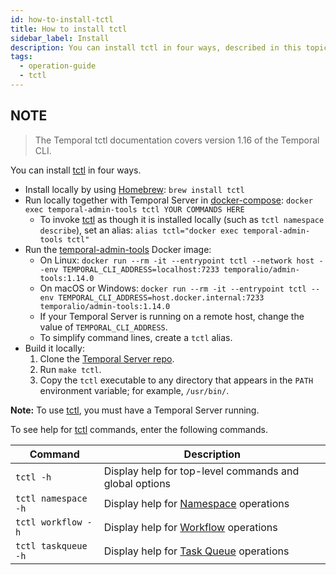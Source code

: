 ```yaml
---
id: how-to-install-tctl
title: How to install tctl
sidebar_label: Install
description: You can install tctl in four ways, described in this topic.
tags:
  - operation-guide
  - tctl
---
```


## NOTE

> The Temporal tctl documentation covers version 1.16 of the Temporal CLI.

You can install [tctl](/docs/tctl) in four ways.

- Install locally by using [Homebrew](https://brew.sh/): `brew install tctl`
- Run locally together with Temporal Server in [docker-compose](https://github.com/temporalio/docker-compose): `docker exec temporal-admin-tools tctl YOUR COMMANDS HERE`
  - To invoke [tctl](/docs/tctl) as though it is installed locally (such as `tctl namespace describe`), set an alias: `alias tctl="docker exec temporal-admin-tools tctl"`
- Run the [temporal-admin-tools](https://hub.docker.com/r/temporalio/admin-tools) Docker image:
  - On Linux: `docker run --rm -it --entrypoint tctl --network host --env TEMPORAL_CLI_ADDRESS=localhost:7233 temporalio/admin-tools:1.14.0`
  - On macOS or Windows: `docker run --rm -it --entrypoint tctl --env TEMPORAL_CLI_ADDRESS=host.docker.internal:7233 temporalio/admin-tools:1.14.0`
  - If your Temporal Server is running on a remote host, change the value of `TEMPORAL_CLI_ADDRESS`.
  - To simplify command lines, create a `tctl` alias.
- Build it locally:
  1. Clone the [Temporal Server repo](https://github.com/temporalio/temporal).
  1. Run `make tctl`.
  1. Copy the `tctl` executable to any directory that appears in the `PATH` environment variable; for example, `/usr/bin/`.

**Note:** To use [tctl](/docs/tctl), you must have a Temporal Server running.

To see help for [tctl](/docs/tctl) commands, enter the following commands.

| Command             | Description                                                                   |
| ------------------- | ----------------------------------------------------------------------------- |
| `tctl -h`           | Display help for top-level commands and global options                        |
| `tctl namespace -h` | Display help for [Namespace](/docs/concepts/what-is-a-namespace) operations   |
| `tctl workflow -h`  | Display help for [Workflow](/docs/concepts/what-is-a-workflow) operations     |
| `tctl taskqueue -h` | Display help for [Task Queue](/docs/concepts/what-is-a-task-queue) operations |
